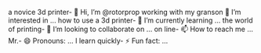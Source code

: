a novice 3d printer- 👋 Hi, I’m @rotorprop
working with my granson 👀 I’m interested in ...
how to use a 3d printer- 🌱 I’m currently learning ...
the world of printing- 💞️ I’m looking to collaborate on ...
on line- 📫 How to reach me ...
Mr.- 😄 Pronouns: ...
I learn quickly- ⚡ Fun fact: ...

<!---
rotorprop/rotorprop is a ✨ special ✨ repository because its `README.md` (this file) appears on your GitHub profile.
You can click the Preview link to take a look at your changes.
--->
